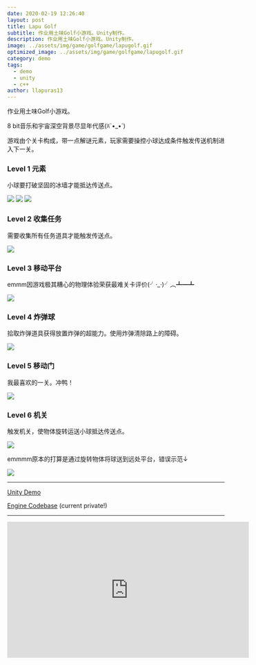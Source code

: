 ```yaml
---
date: 2020-02-19 12:26:40
layout: post
title: Lapu Golf
subtitle: 作业用土味Golf小游戏。Unity制作。
description: 作业用土味Golf小游戏。Unity制作。
image: ../assets/img/game/golfgame/lapugolf.gif
optimized_image: ../assets/img/game/golfgame/lapugolf.gif
category: demo
tags:
  - demo
  - unity
  - c++
author: llapuras13
---
```


作业用土味Golf小游戏。

8 bit音乐和宇宙深空背景尽显年代感(ꐦ`•_•´)

游戏由个关卡构成，带一点解谜元素，玩家需要操控小球达成条件触发传送机制进入下一关。


### Level 1 元素

小球要打破坚固的冰墙才能抵达传送点。

![](../assets/img/game/golfgame/lv1001.png)
![](../assets/img/game/golfgame/lv1002.png)
![](../assets/img/game/golfgame/lv1003.png)

### Level 2 收集任务

需要收集所有任务道具才能触发传送点。

![](../assets/img/game/golfgame/lv201.gif)

### Level 3 移动平台

emmm因游戏极其糟心的物理体验荣获最难关卡评价(╯·_·)╯︵┻━┻

![](../assets/img/game/golfgame/lv301.gif)

### Level 4 炸弹球

拾取炸弹道具获得放置炸弹的超能力。使用炸弹清除路上的障碍。

![](../assets/img/game/golfgame/lv401.png)

### Level 5 移动门

我最喜欢的一关。冲鸭！

![](../assets/img/game/golfgame/lv501.gif)

### Level 6 机关

触发机关，使物体旋转运送小球抵达传送点。

![](../assets/img/game/golfgame/lv601.png)

emmmm原本的打算是通过旋转物体将球送到远处平台，错误示范↓

![](../assets/img/game/golfgame/lv602.gif)

<hr>

[Unity Demo](https://github.com/llapuras/LapuGolfGame/tree/master/LapuGolf)

[Engine Codebase](https://github.com/Kney-Delach/Hidden-Client) (current private!)

<hr>

<iframe width="560" height="315" src="https://www.youtube.com/embed/YAd2ZzEtEFk" frameborder="0" allow="accelerometer; autoplay; encrypted-media; gyroscope; picture-in-picture" allowfullscreen></iframe>
